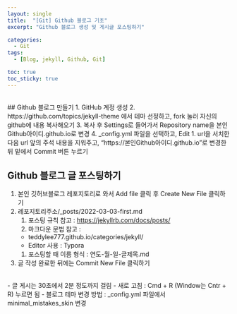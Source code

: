 ```yaml
---
layout: single
title:  "[Git] Github 블로그 기초"
excerpt: "Github 블로그 생성 및 게시글 포스팅하기"

categories:
  - Git
tags:
  - [Blog, jekyll, Github, Git]

toc: true
toc_sticky: true
---
```


<br>
## Github 블로그 만들기
1. GitHub 계정 생성
2. https://github.com/topics/jekyll-theme 에서 테마 선정하고, fork 눌러 자신의 github에 내용 복사해오기
3. 복사 후 Settings로 들어가서 Repository name을 본인Github아이디.github.io로 변경
4. _config.yml 파일을 선택하고, Edit
    1. url을 서치한다음 url 앞의 주석 내용을 지워주고, “https://본인Github아이디.github.io”로 변경한 뒤 밑에서 Commit 버튼 누르기
<br>

## Github 블로그 글 포스팅하기
1. 본인 깃허브블로그 레포지토리로 와서 Add file 클릭 후 Create New File 클릭하기
2. 레포지토리주소/_posts/2022-03-03-first.md
    1. 포스팅 규칙 참고 : https://jekyllrb.com/docs/posts/
    2. 마크다운 문법 참고 :
    *  teddylee777.github.io/categories/jekyll/
    * Editor 사용 : Typora
    1. 포스팅할 때 이름 형식 : 연도-월-일-글제목.md
3. 글 작성 완료한 뒤에는 Commit New File 클릭하기
<br>
- 글 게시는 30초에서 2분 정도까지 걸림
- 새로 고침 : Cmd + R (Window는 Cntr + R) 누르면 됨
- 블로그 테마 변경 방법 : _config.yml 파일에서 minimal_mistakes_skin 변경

